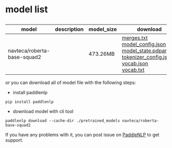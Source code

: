 #  model list

##  

| model  | description | model_size  | download         |
| --- | --- | --- | --- |
|navteca/roberta-base-squad2|  | 473.26MB | [merges.txt](https://bj.bcebos.com/paddlenlp/models/community/navteca/roberta-base-squad2/merges.txt)<br>[model_config.json](https://bj.bcebos.com/paddlenlp/models/community/navteca/roberta-base-squad2/model_config.json)<br>[model_state.pdparams](https://bj.bcebos.com/paddlenlp/models/community/navteca/roberta-base-squad2/model_state.pdparams)<br>[tokenizer_config.json](https://bj.bcebos.com/paddlenlp/models/community/navteca/roberta-base-squad2/tokenizer_config.json)<br>[vocab.json](https://bj.bcebos.com/paddlenlp/models/community/navteca/roberta-base-squad2/vocab.json)<br>[vocab.txt](https://bj.bcebos.com/paddlenlp/models/community/navteca/roberta-base-squad2/vocab.txt) |

or you can download all of model file with the following steps:

* install paddlenlp

```shell
pip install paddlenlp
```

* download model with cli tool

```shell
paddlenlp download --cache-dir ./pretrained_models navteca/roberta-base-squad2
```

If you have any problems with it, you can post issue on [PaddleNLP](https://github.com/PaddlePaddle/PaddleNLP) to get support.
